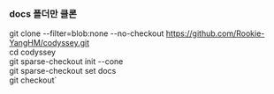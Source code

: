 ### docs 폴더만 클론

git clone --filter=blob:none --no-checkout https://github.com/Rookie-YangHM/codyssey.git<br>
cd codyssey<br>
git sparse-checkout init --cone<br>
git sparse-checkout set docs<br>
git checkout`